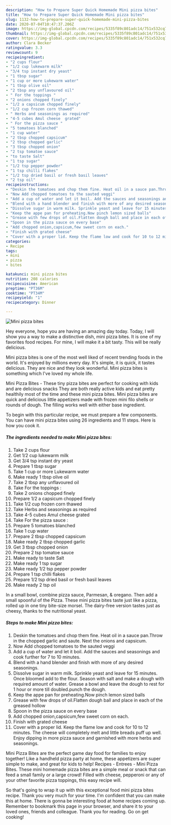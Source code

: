 ```yaml
---
description: "How to Prepare Super Quick Homemade Mini pizza bites"
title: "How to Prepare Super Quick Homemade Mini pizza bites"
slug: 1132-how-to-prepare-super-quick-homemade-mini-pizza-bites
date: 2020-07-04T10:47:37.206Z
image: https://img-global.cpcdn.com/recipes/5335f89c801adc14/751x532cq70/mini-pizza-bites-recipe-main-photo.jpg
thumbnail: https://img-global.cpcdn.com/recipes/5335f89c801adc14/751x532cq70/mini-pizza-bites-recipe-main-photo.jpg
cover: https://img-global.cpcdn.com/recipes/5335f89c801adc14/751x532cq70/mini-pizza-bites-recipe-main-photo.jpg
author: Clara Becker
ratingvalue: 3.3
reviewcount: 9
recipeingredient:
- "2 cups flour"
- "1/2 cup lukewarm milk"
- "3/4 tsp instant dry yeast"
- "1 tbsp sugar"
- "1 cup or more Lukewarm water"
- "1 tbsp olive oil"
- "2 tbsp any unflavoured oil"
- " For the toppings "
- "2 onions chopped finely"
- "1/2 a capsicum chopped finely"
- "1/2 cup frozen corn thawed"
- " Herbs and seasonings as required"
- "4-5 cubes Amul cheese  grated"
- " For the pizza sauce "
- "5 tomatoes blanched"
- "1 cup water"
- "2 tbsp chopped capsicum"
- "2 tbsp chopped garlic"
- "3 tbsp chopped onion"
- "2 tsp tomatoe sauce"
- "to taste Salt"
- "1 tsp sugar"
- "1/2 tsp pepper powder"
- "1 tsp chilli flakes"
- "1/2 tsp dried basil or fresh basil leaves"
- "2 tsp oil"
recipeinstructions:
- "Deskin the tomatoes and chop them fine. Heat oil in a sauce pan.Throw in the chopped garlic and saute. Next the onions and capsicum."
- "Now Add chopped tomatoes to the sauted veggi"
- "Add a cup of water and let it boil. Add the sauces and seasonings and cook further for 7 to 10 minutes."
- "Blend with a hand blender and finish with more of any desired seasonings."
- "Dissolve sugar in warm milk. Sprinkle yeast and leave for 15 minutes. Once bloomed add to the flour. Season with salt and make a dough with required amount of water. Grease a bowl and leave the dough to rest for 1 hour or more till doubled.punch the dough."
- "Keep the appe pan for preheating.Now pinch lemon sized balls"
- "Grease with few drops of oil.Flatten dough ball and place in each of the greased hollow"
- "Spoon in the pizza sauce on every base"
- "Add chopped onion,capsicum,few sweet corn on each."
- "Finish with grated cheese"
- "Cover with a proper lid. Keep the flame low and cook for 10 to 12 minutes. The cheese will completely melt and little breads puff up well. Enjoy dipping in more pizza sauce and garnished with more herbs and seasonings."
categories:
- Recipe
tags:
- mini
- pizza
- bites

katakunci: mini pizza bites 
nutrition: 208 calories
recipecuisine: American
preptime: "PT36M"
cooktime: "PT34M"
recipeyield: "1"
recipecategory: Dinner

---
```



![Mini pizza bites](https://img-global.cpcdn.com/recipes/5335f89c801adc14/751x532cq70/mini-pizza-bites-recipe-main-photo.jpg)

Hey everyone, hope you are having an amazing day today. Today, I will show you a way to make a distinctive dish, mini pizza bites. It is one of my favorites food recipes. For mine, I will make it a bit tasty. This will be really delicious.

Mini pizza bites is one of the most well liked of recent trending foods in the world. It's enjoyed by millions every day. It's simple, it is quick, it tastes delicious. They are nice and they look wonderful. Mini pizza bites is something which I've loved my whole life.

Mini Pizza Bites - These tiny pizza bites are perfect for cooking with kids and are delicious snacks They are both really active kids and eat pretty healthily most of the time and these mini pizza bites. Mini pizza bites are quick and delicious little appetizers made with frozen mini filo shells or rounds of dough. The filling works well with either base ingredient.


To begin with this particular recipe, we must prepare a few components. You can have mini pizza bites using 26 ingredients and 11 steps. Here is how you cook it.

<!--inarticleads1-->

##### The ingredients needed to make Mini pizza bites:

1. Take 2 cups flour
1. Get 1/2 cup lukewarm milk
1. Get 3/4 tsp instant dry yeast
1. Prepare 1 tbsp sugar
1. Take 1 cup or more Lukewarm water
1. Make ready 1 tbsp olive oil
1. Take 2 tbsp any unflavoured oil
1. Take  For the toppings :
1. Take 2 onions chopped finely
1. Prepare 1/2 a capsicum chopped finely
1. Take 1/2 cup frozen corn thawed
1. Take  Herbs and seasonings as required
1. Take 4-5 cubes Amul cheese  grated
1. Take  For the pizza sauce :
1. Prepare 5 tomatoes blanched
1. Take 1 cup water
1. Prepare 2 tbsp chopped capsicum
1. Make ready 2 tbsp chopped garlic
1. Get 3 tbsp chopped onion
1. Prepare 2 tsp tomatoe sauce
1. Make ready to taste Salt
1. Make ready 1 tsp sugar
1. Make ready 1/2 tsp pepper powder
1. Prepare 1 tsp chilli flakes
1. Prepare 1/2 tsp dried basil or fresh basil leaves
1. Make ready 2 tsp oil


In a small bowl, combine pizza sauce, Parmesan, &amp; oregano. Then add a small spoonful of the Pizza. These mini pizza bites taste just like a pizza, rolled up in one tiny bite-size morsel. The dairy-free version tastes just as cheesy, thanks to the nutritional yeast. 

<!--inarticleads2-->

##### Steps to make Mini pizza bites:

1. Deskin the tomatoes and chop them fine. Heat oil in a sauce pan.Throw in the chopped garlic and saute. Next the onions and capsicum.
1. Now Add chopped tomatoes to the sauted veggi
1. Add a cup of water and let it boil. Add the sauces and seasonings and cook further for 7 to 10 minutes.
1. Blend with a hand blender and finish with more of any desired seasonings.
1. Dissolve sugar in warm milk. Sprinkle yeast and leave for 15 minutes. Once bloomed add to the flour. Season with salt and make a dough with required amount of water. Grease a bowl and leave the dough to rest for 1 hour or more till doubled.punch the dough.
1. Keep the appe pan for preheating.Now pinch lemon sized balls
1. Grease with few drops of oil.Flatten dough ball and place in each of the greased hollow
1. Spoon in the pizza sauce on every base
1. Add chopped onion,capsicum,few sweet corn on each.
1. Finish with grated cheese
1. Cover with a proper lid. Keep the flame low and cook for 10 to 12 minutes. The cheese will completely melt and little breads puff up well. Enjoy dipping in more pizza sauce and garnished with more herbs and seasonings.


Mini Pizza Bites are the perfect game day food for families to enjoy together! Like a handheld pizza party at home, these appetizers are super simple to make, and great for kids to help! Recipes - Entrees - Mini Pizza Bites. These mini homemade pizza bites are a simple meal or snack that can feed a small family or a large crowd! Filled with cheese, pepperoni or any of your other favorite pizza toppings, this easy recipe will. 

So that's going to wrap it up with this exceptional food mini pizza bites recipe. Thank you very much for your time. I'm confident that you can make this at home. There is gonna be interesting food at home recipes coming up. Remember to bookmark this page in your browser, and share it to your loved ones, friends and colleague. Thank you for reading. Go on get cooking!
